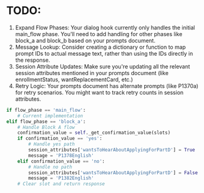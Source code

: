 # TODO:

1. Expand Flow Phases: Your dialog hook currently only handles the initial main_flow phase. You'll need to add handling for other phases like block_a and block_b based on your prompts document.
2. Message Lookup: Consider creating a dictionary or function to map prompt IDs to actual message text, rather than using the IDs directly in the response.
3. Session Attribute Updates: Make sure you're updating all the relevant session attributes mentioned in your prompts document (like enrollmentStatus, wantReplacementCard, etc.)
4. Retry Logic: Your prompts document has alternate prompts (like P1370a) for retry scenarios. You might want to track retry counts in session attributes.

```python
if flow_phase == 'main_flow':
    # Current implementation
elif flow_phase == 'block_a':
    # Handle Block A flow
    confirmation_value = self._get_confirmation_value(slots)
    if confirmation_value == 'yes':
        # Handle yes path
        session_attributes['wantsToHearAboutApplyingForPartD'] = True
        message = 'P1378English'
    elif confirmation_value == 'no':
        # Handle no path
        session_attributes['wantsToHearAboutApplyingForPartD'] = False
        message = 'P1382English'
    # Clear slot and return response
```
